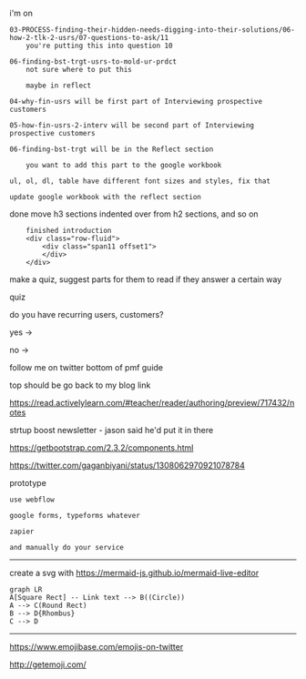 i'm on 

    03-PROCESS-finding-their-hidden-needs-digging-into-their-solutions/06-how-2-tlk-2-usrs/07-questions-to-ask/11
        you're putting this into question 10

    06-finding-bst-trgt-usrs-to-mold-ur-prdct
        not sure where to put this

        maybe in reflect

    04-why-fin-usrs will be first part of Interviewing prospective customers

    05-how-fin-usrs-2-interv will be second part of Interviewing prospective customers

    06-finding-bst-trgt will be in the Reflect section

        you want to add this part to the google workbook

    ul, ol, dl, table have different font sizes and styles, fix that

    update google workbook with the reflect section

done
    move h3 sections indented over from h2 sections, and so on

        finished introduction
        <div class="row-fluid">
            <div class="span11 offset1">
            </div>
        </div>

make a quiz, suggest parts for them to read if they answer a certain way

quiz

do you have recurring users, customers?

yes
    -> 

no
    -> 

follow me on twitter
    bottom of pmf guide

top should be go back to my blog link

https://read.activelylearn.com/#teacher/reader/authoring/preview/717432/notes

strtup boost newsletter - jason said he'd put it in there

https://getbootstrap.com/2.3.2/components.html

https://twitter.com/gaganbiyani/status/1308062970921078784

prototype

    use webflow

    google forms, typeforms whatever

    zapier

    and manually do your service

----------------------
create a svg with https://mermaid-js.github.io/mermaid-live-editor
```mermaid
graph LR
A[Square Rect] -- Link text --> B((Circle))
A --> C(Round Rect)
B --> D{Rhombus}
C --> D
```
----------------------



https://www.emojibase.com/emojis-on-twitter

http://getemoji.com/